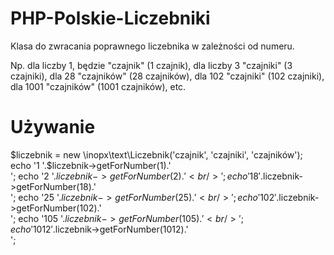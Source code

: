 # PHP-Polskie-Liczebniki

Klasa do zwracania poprawnego liczebnika w zależności od numeru.

Np. dla liczby 1, będzie "czajnik" (1 czajnik), dla liczby 3 "czajniki" (3 czajniki), dla 28 "czajników" (28 czajników), dla 102 "czajniki" (102 czajniki), dla 1001 "czajników" (1001 czajników), etc.

# Używanie

$liczebnik = new \inopx\text\Liczebnik('czajnik', 'czajniki', 'czajników');
echo '1 '.$liczebnik->getForNumber(1).'<br />';
echo '2 '.$liczebnik->getForNumber(2).'<br />';
echo '18 '.$liczebnik->getForNumber(18).'<br />';
echo '25 '.$liczebnik->getForNumber(25).'<br />';
echo '102 '.$liczebnik->getForNumber(102).'<br />';
echo '105 '.$liczebnik->getForNumber(105).'<br />';
echo '1012 '.$liczebnik->getForNumber(1012).'<br />';
